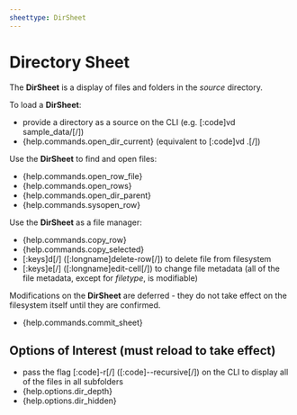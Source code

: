 ```yaml
---
sheettype: DirSheet
---
```

# Directory Sheet

The **DirSheet** is a display of files and folders in the *source* directory.

To load a **DirSheet**:

- provide a directory as a source on the CLI (e.g. [:code]vd sample_data/[/])
- {help.commands.open_dir_current} (equivalent to [:code]vd .[/])

Use the **DirSheet** to find and open files:

- {help.commands.open_row_file}
- {help.commands.open_rows}
- {help.commands.open_dir_parent}
- {help.commands.sysopen_row}

Use the **DirSheet** as a file manager:

- {help.commands.copy_row}
- {help.commands.copy_selected}
- [:keys]d[/] ([:longname]delete-row[/]) to delete file from filesystem
- [:keys]e[/] ([:longname]edit-cell[/]) to change file metadata (all of the file metadata, except for *filetype*, is modifiable)

Modifications on the **DirSheet** are deferred - they do not take effect on the filesystem itself until they are confirmed.
- {help.commands.commit_sheet}

## Options of Interest (must reload to take effect)

- pass the flag [:code]-r[/] ([:code]--recursive[/]) on the CLI to display all of the files in all subfolders
- {help.options.dir_depth}
- {help.options.dir_hidden}
